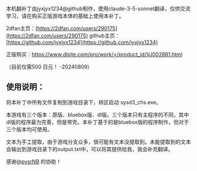 本机翻补丁由jyxjyx1234@github制作，使用claude-3-5-sonnet翻译，仅供交流学习，请在购买正版游戏本体的基础上使用本补丁。

2dfan主页：[https://2dfan.com/users/290175](https://2dfan.com/users/290175)
github主页：[https://github.com/jyxjyx1234](https://github.com/jyxjyx1234)

正版购买：https://www.dlsite.com/pro/work/=/product_id/VJ002881.html

（目前仅需500 日元！ -20240809）

## 使用说明：

将本补丁中所有文件复制到游戏目录下，转区启动 sysd3_chs.exe。

本游戏有三个版本：原版、bluebox版、dl版。三个版本只有主程序的不同，其中dl版的程序最为完善，但是带壳。本补丁基于的是bluebox版的程序制作，但对于三个版本均可使用。

文本为手工提取，由于游戏分支众多，很可能有文本没提取到。未能提取到的文本会输出到游戏目录下的output.txt中，可以将其提供给我，我会补充翻译。

感谢@[pysrNB](https://fan2d.top/users/313076) 的协助！
